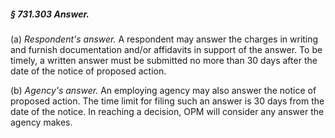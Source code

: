 ##### § 731.303 Answer. #####

(a) *Respondent's answer.* A respondent may answer the charges in writing and furnish documentation and/or affidavits in support of the answer. To be timely, a written answer must be submitted no more than 30 days after the date of the notice of proposed action.

(b) *Agency's answer.* An employing agency may also answer the notice of proposed action. The time limit for filing such an answer is 30 days from the date of the notice. In reaching a decision, OPM will consider any answer the agency makes.